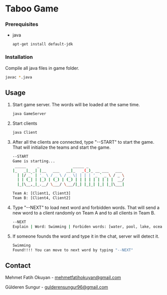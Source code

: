  # Taboo Game

### Prerequisites


* java
  ```sh
  apt-get install default-jdk
  ```

### Installation


Compile all java files in game folder.
   ```sh
   javac *.java
   ```


## Usage

1. Start game server. The words will be loaded at the same time.
   ```sh
   java GameServer
   ```
2. Start clients
   ```sh
   java Client
   ```
3. After all the clients are connected, type "--START" to start the game. That will initialize the teams and start the game.
   ```sh
   --START
   Game is starting...
    _____     _               _____ _                
   |_   _|_ _| |__   ___   __|_   _(_)_ __ ___   ___ 
     | |/ _` | '_ \ / _ \ / _ \| | | | '_ ` _ \ / _ \
     | | (_| | |_) | (_) | (_) | | | | | | | | |  __/
     |_|\__,_|_.__/ \___/ \___/|_| |_|_| |_| |_|\___|
   
   Team A: [Client1, Client3]
   Team B: [Client4, Client2]
   ```
4. Type "--NEXT" to load next word and forbidden words. That will send a new word to a client randomly on Team A and to all clients in Team B.
   ```sh
   --NEXT
   Explain | Word: Swimming | Forbiden words: [water, pool, lake, ocean, suit]
   ```
5. If someone founds the word and type it in the chat, server will detect it.
   ```sh
   Swimming
   Found!!!! You can move to next word by typing "--NEXT"
   ```


## Contact

Mehmet Fatih Okuyan - mehmetfatihokuyan@gmail.com

Gülderen Sungur - gulderensungur96@gmail.com

 

